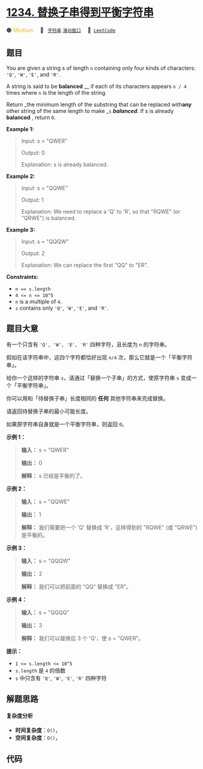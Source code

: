 # [1234. 替换子串得到平衡字符串](https://leetcode.com/problems/replace-the-substring-for-balanced-string)

🟠 <font color=#ffb800>Medium</font>&emsp; 🔖&ensp; [`字符串`](/leetcode/outline/tag/string.md) [`滑动窗口`](/leetcode/outline/tag/sliding-window.md)&emsp; 🔗&ensp;[`LeetCode`](https://leetcode.com/problems/replace-the-substring-for-balanced-string)

## 题目

You are given a string s of length `n` containing only four kinds of
characters: `'Q'`, `'W'`, `'E'`, and `'R'`.

A string is said to be **balanced** __ if each of its characters appears `n /
4` times where `n` is the length of the string.

Return _the minimum length of the substring that can be replaced with**any**
other string of the same length to make _`s` _**balanced**_. If s is already
**balanced** , return `0`.



**Example 1:**

> Input: s = "QWER"
> 
> Output: 0
> 
> Explanation: s is already balanced.

**Example 2:**

> Input: s = "QQWE"
> 
> Output: 1
> 
> Explanation: We need to replace a 'Q' to 'R', so that "RQWE" (or "QRWE") is balanced.

**Example 3:**

> Input: s = "QQQW"
> 
> Output: 2
> 
> Explanation: We can replace the first "QQ" to "ER". 

**Constraints:**

  * `n == s.length`
  * `4 <= n <= 10^5`
  * `n` is a multiple of `4`.
  * `s` contains only `'Q'`, `'W'`, `'E'`, and `'R'`.


## 题目大意

有一个只含有 `'Q', 'W', 'E', 'R'` 四种字符，且长度为 `n` 的字符串。

假如在该字符串中，这四个字符都恰好出现 `n/4` 次，那么它就是一个「平衡字符串」。



给你一个这样的字符串 `s`，请通过「替换一个子串」的方式，使原字符串 `s` 变成一个「平衡字符串」。

你可以用和「待替换子串」长度相同的 **任何** 其他字符串来完成替换。

请返回待替换子串的最小可能长度。

如果原字符串自身就是一个平衡字符串，则返回 `0`。



**示例 1：**

> 
> 
> 
> 
> 
> **输入：** s = "QWER"
> 
> **输出：** 0
> 
> **解释：** s 已经是平衡的了。

**示例 2：**

> 
> 
> 
> 
> 
> **输入：** s = "QQWE"
> 
> **输出：** 1
> 
> **解释：** 我们需要把一个 'Q' 替换成 'R'，这样得到的 "RQWE" (或 "QRWE") 是平衡的。
> 
> 

**示例 3：**

> 
> 
> 
> 
> 
> **输入：** s = "QQQW"
> 
> **输出：** 2
> 
> **解释：** 我们可以把前面的 "QQ" 替换成 "ER"。 
> 
> 

**示例 4：**

> 
> 
> 
> 
> 
> **输入：** s = "QQQQ"
> 
> **输出：** 3
> 
> **解释：** 我们可以替换后 3 个 'Q'，使 s = "QWER"。
> 
> 



**提示：**

  * `1 <= s.length <= 10^5`
  * `s.length` 是 `4` 的倍数
  * `s` 中只含有 `'Q'`, `'W'`, `'E'`, `'R'` 四种字符


## 解题思路

#### 复杂度分析

- **时间复杂度**：`O()`，
- **空间复杂度**：`O()`，

## 代码

```javascript

```